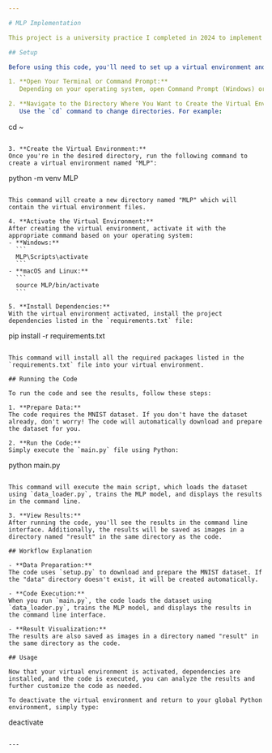 ```yaml
---

# MLP Implementation

This project is a university practice I completed in 2024 to implement a Multilayer Perceptron (MLP) for the MNIST dataset.

## Setup

Before using this code, you'll need to set up a virtual environment and install dependencies. Follow these steps:

1. **Open Your Terminal or Command Prompt:**
   Depending on your operating system, open Command Prompt (Windows) or Terminal (macOS, Linux).

2. **Navigate to the Directory Where You Want to Create the Virtual Environment:**
   Use the `cd` command to change directories. For example:
   ```
   cd ~
   ```

3. **Create the Virtual Environment:**
   Once you're in the desired directory, run the following command to create a virtual environment named "MLP":
   ```
   python -m venv MLP
   ```

   This command will create a new directory named "MLP" which will contain the virtual environment files.

4. **Activate the Virtual Environment:**
   After creating the virtual environment, activate it with the appropriate command based on your operating system:
   - **Windows:**
     ```
     MLP\Scripts\activate
     ```
   - **macOS and Linux:**
     ```
     source MLP/bin/activate
     ```

5. **Install Dependencies:**
   With the virtual environment activated, install the project dependencies listed in the `requirements.txt` file:
   ```
   pip install -r requirements.txt
   ```

   This command will install all the required packages listed in the `requirements.txt` file into your virtual environment.

## Running the Code

To run the code and see the results, follow these steps:

1. **Prepare Data:**
   The code requires the MNIST dataset. If you don't have the dataset already, don't worry! The code will automatically download and prepare the dataset for you.

2. **Run the Code:**
   Simply execute the `main.py` file using Python:
   ```
   python main.py
   ```

   This command will execute the main script, which loads the dataset using `data_loader.py`, trains the MLP model, and displays the results in the command line.

3. **View Results:**
   After running the code, you'll see the results in the command line interface. Additionally, the results will be saved as images in a directory named "result" in the same directory as the code.

## Workflow Explanation

- **Data Preparation:**
  The code uses `setup.py` to download and prepare the MNIST dataset. If the "data" directory doesn't exist, it will be created automatically.

- **Code Execution:**
  When you run `main.py`, the code loads the dataset using `data_loader.py`, trains the MLP model, and displays the results in the command line interface.

- **Result Visualization:**
  The results are also saved as images in a directory named "result" in the same directory as the code.

## Usage

Now that your virtual environment is activated, dependencies are installed, and the code is executed, you can analyze the results and further customize the code as needed.

To deactivate the virtual environment and return to your global Python environment, simply type:
```
deactivate
```

---
```



